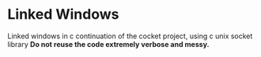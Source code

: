 # Linked Windows
Linked windows in c continuation of the cocket project, using c unix socket library **Do not reuse the code extremely verbose and messy.**

